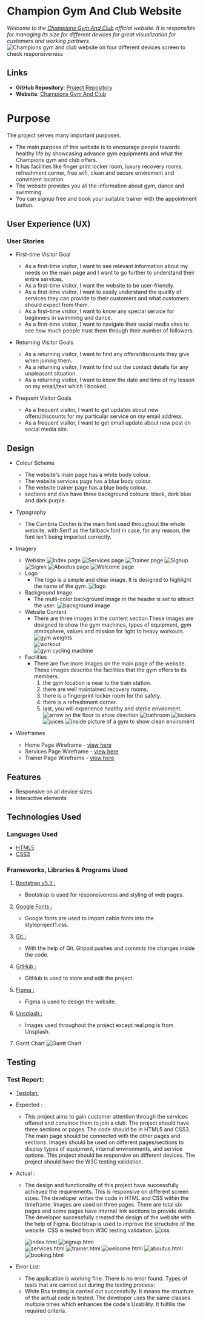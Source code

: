 #                                 Champion Gym And Club Website  

*Welcome to the [Champions Gym And Club](https://farah-94.github.io/projectonemilestone/index.html) official website. It is responsible for managing its size for different devices for great visualization for customers and working partners.* 
![Champions gym and club website on four different devices screen to check responsiveness](image.png)

## Links

- **GitHub Repository**: [Project Repository](https://github.com/Farah-94/projectonemilestone)
- **Website**: [Champions Gym And Club](https://farah-94.github.io/projectonemilestone/index.html)

# Purpose 
  The project serves many important purposes. 
  - The main purpose of this website is to encourage people towards healthy life by showcasing 
    advance gym equipments and what the Champions gym and club offers.      
  - It has facilities like finger print locker room, luxury recovery rooms, refreshment 
    corner, free wifi, clean and secure enviroment and convinient location. 
  - The website provides you all the information about gym, dance and swimming.
  - You can signup free and book your suitable trainer with the appointment button.   
 
 ## User Experience (UX)
### User Stories
  * First-time Visitor Goal
    - As a first-time visitor,  I want to see relevant information about my needs on the main page and I want to go further to understand their entire services. 
     -  As a first-time visitor, I want the website to be user-friendly. 
     - As a first-time visitor, I want to easily understand the quality of services they can provide to their customers and what customers should expect from them.
     - As a first-time visitor, I want to know any special service for beginners in swimming and dance.
     - As a first-time visitor, I want to navigate their social media sites to see how much people trust them through their number of followers.

 * Returning Visitor Goals
     - As a returning visitor, I want to find any offers/discounts they give when joining them.
     - As a returning visitor, I want to find out the contact details for any unpleasant situation.
     - As a returning visitor, I want to know the date and time of my lesson on my email/text which I booked.

 * Frequent Visitor Goals
     - As a frequent visitor, I want to get updates about new offers/discounts for my particular service on my email address.
     - As a frequent visitor, I want to get email update about new post on social media site.  


## Design
*  Colour Scheme
    - The website's main page has a white body colour.
    - The website services page has a blue body 
     colour.
    - The website trainer page has a blue body 
   colour. 
    - sections and divs have three background colours: black, dark blue and dark purple. 

*  Typography
   - The Cambria Cochin is the main font used throughout the whole website, with Serif as the fallback font in case, for any reason, the font isn't being imported correctly.

*  Imagery
    * Website
      ![Index page](/images/index.png)
      ![Services page](/images/services.png)
      ![Trainer page](/images/trainer.png)
      ![Signup](/images/signup.png)
      ![Signin](/images/signin.png)
      ![Aboutus page](/images/aboutus.png)
      ![Welcome page](/images/welcome.png)
    * Logo
      - The logo is a simple and clear image. It is designed to highlight the name of the gym. ![logo](images/real.jpg)
    * Background Image
       -  The multi-color background image in the header is set to attract the user.   ![background image](background.jpg)
    * Website Content   
       - There are three images in the content section.These images are designed to show the gym machines, types of equipment, gym atmosphere, values and mission for light to heavy workouts.   
       ![gym weights](images/one.jpg)  
       ![workout](images/two.jpg)  
       ![gym cycling machine](images/three.jpg)
    * Facilities    
      - There are five more images on the main page of the website. These images describe the facilities that the gym offers to its members. 
         1. the gym location is near to the train station.
         2. there are well maintained recovery rooms. 
         3. there is a fingerprint locker room for the safety. 
         4. there is a refreshment corner.
         5. last, you will experience healthy and sterile enviroment.
   ![arrow on the floor to show direction](images/location.jpg)
   ![bathroom](images/bath.jpg)
   ![lockers ](images/lockers.jpg)
   ![juices](images/juice.jpg)
   ![inside picture of a gym to show clean enviroment](images/clean.jpg)
   
* Wireframes
    - Home Page Wireframe - [view here](https://www.figma.com/design/5IJvJkYiBcvDniuKs1oU3s/Champions-Gym-And-Club?node-id=0-1)  
    - Services Page Wireframe - [view here](https://www.figma.com/design/5IJvJkYiBcvDniuKs1oU3s/Champions-Gym-And-Club?node-id=1-2)
    - Trainer Page Wireframe - [view here](https://www.figma.com/design/5IJvJkYiBcvDniuKs1oU3s/Champions-Gym-And-Club?node-id=1-3)

## Features
  + Responsive on all device sizes
  + Interactive elements

## Technologies Used
  ### Languages Used
   * [HTML5](https://en.wikipedia.org/wiki/HTML5)
   * [CSS3](https://en.wikipedia.org/wiki/CSS)
 
  ### Frameworks, Libraries & Programs Used
   1. [Bootstrap v5.3 :](https://getbootstrap.com/)
        - Bootstrap is used for responsiveness and styling of web pages.
   2. [Google Fonts :](https://fonts.google.com/) 
        - Google fonts are used to import cabin fonts into the styleproject1.css.
   3. [Git :](https://git-scm.com/)
        - With the help of Git. Gitpod pushes and commits the changes inside the code.
   4. [GitHub :](https://github.com/)
        - GitHub is used to store and edit the project.
   5. [Figma :](https://www.figma.com/)
        - Figma is used to design the website.  
   6. [Unsplash :](https://unsplash.com/)
        - Images used throughout the project except real.png is from Unsplash.  

   7. Gantt Chart
      ![Gantt Chart ](image-1.png)

## Testing
### Test Report: 
* [Testplan:](https://1drv.ms/w/c/e1af83f369e97fb7/Eez8WCMwBzpEpUyOpNUu8hcBBDhdS7xDVWb86MZuTwCMzA?e=MzT6Pf)
* Expected :
     - This project aims to gain customer attention through the 
      services offered and convince them to join a club. The project should have three sections or pages. The code 
      should be in HTML5 and CSS3. The main page should be connected with the other pages and sections. Images should be used on different pages/sections to display types of equipment, internal environments, and service options. This project should be responsive on different devices. The project should have the W3C testing validation.   

* Actual :
   - The design and functionality of this project have 
      successfully achieved the requirements. This is responsive on different screen sizes. The developer writes the code in HTML and CSS within the timeframe. Images are used on three pages. There are total six pages and some pages have internal link sections to provide details. The developer successfully created the design of the website with the help of Figma. Bootstrap is used to improve the structutre of the website. CSS is tested from W3C testing validation.  ![css](/validation%20images/css.png)
       
      ![index.html](/validation%20images/index.png) 
      ![signup.html](/validation%20images/signup.png)       
      ![services.html](/validation%20images/service.png)
      ![trainer.html](/validation%20images/trainer.png)
      ![welcome.html](/validation%20images/welcome.png)
      ![aboutus.html](/validation%20images/aboutus.png)
      ![booking.html](/validation%20images/booking.png)

* Error List: 
   - The application is working fine. There is no error found. 
          Types of tests that are carried out during the testing process:
   - White Box testing is carried out successfully. It means the 
          structure of the actual code is tested. The developer uses the same classes multiple times which enhances the code's Usability. It fulfills the required criteria.

      
                         
